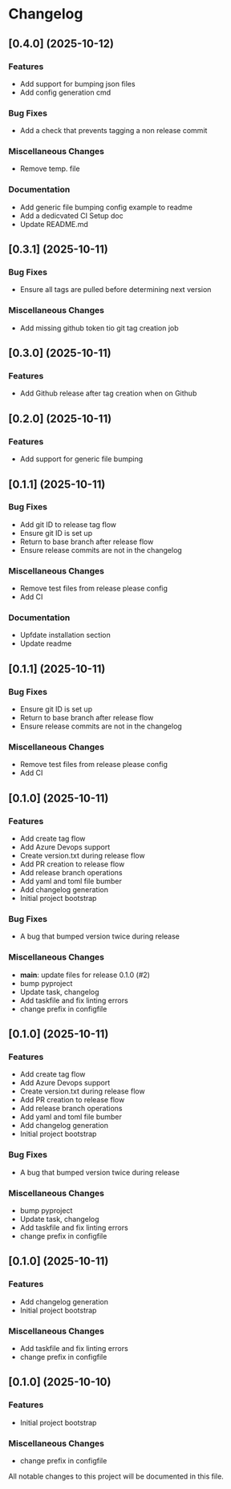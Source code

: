 # Changelog

## [0.4.0] (2025-10-12)

### Features

* Add support for bumping json files
* Add config generation cmd

### Bug Fixes

* Add a check that prevents tagging a non release commit

### Miscellaneous Changes

* Remove temp. file

### Documentation

* Add generic file bumping config example to readme
* Add a dedicvated CI Setup doc
* Update README.md

## [0.3.1] (2025-10-11)

### Bug Fixes

* Ensure all tags are pulled before determining next version

### Miscellaneous Changes

* Add missing github token tio git tag creation job

## [0.3.0] (2025-10-11)

### Features

* Add Github release after tag creation when on Github

## [0.2.0] (2025-10-11)

### Features

* Add support for generic file bumping

## [0.1.1] (2025-10-11)

### Bug Fixes

* Add git ID to release tag flow
* Ensure git ID is set up
* Return to base branch after release flow
* Ensure release commits are not in the changelog

### Miscellaneous Changes

* Remove test files from release please config
* Add CI

### Documentation

* Upfdate installation section
* Update readme

## [0.1.1] (2025-10-11)

### Bug Fixes

* Ensure git ID is set up
* Return to base branch after release flow
* Ensure release commits are not in the changelog

### Miscellaneous Changes

* Remove test files from release please config
* Add CI

## [0.1.0] (2025-10-11)

### Features

* Add create tag flow
* Add Azure Devops support
* Create version.txt during release flow
* Add PR creation to release flow
* Add release branch operations
* Add yaml and toml file bumber
* Add changelog generation
* Initial project bootstrap

### Bug Fixes

* A bug that bumped version twice during release

### Miscellaneous Changes

* **main**: update files for release 0.1.0 (#2)
* bump pyproject
* Update task, changelog
* Add taskfile and fix linting errors
* change prefix in configfile

## [0.1.0] (2025-10-11)

### Features

* Add create tag flow
* Add Azure Devops support
* Create version.txt during release flow
* Add PR creation to release flow
* Add release branch operations
* Add yaml and toml file bumber
* Add changelog generation
* Initial project bootstrap

### Bug Fixes

* A bug that bumped version twice during release

### Miscellaneous Changes

* bump pyproject
* Update task, changelog
* Add taskfile and fix linting errors
* change prefix in configfile

## [0.1.0] (2025-10-11)

### Features

* Add changelog generation
* Initial project bootstrap

### Miscellaneous Changes

* Add taskfile and fix linting errors
* change prefix in configfile

## [0.1.0] (2025-10-10)

### Features

* Initial project bootstrap

### Miscellaneous Changes

* change prefix in configfile

All notable changes to this project will be documented in this file.

